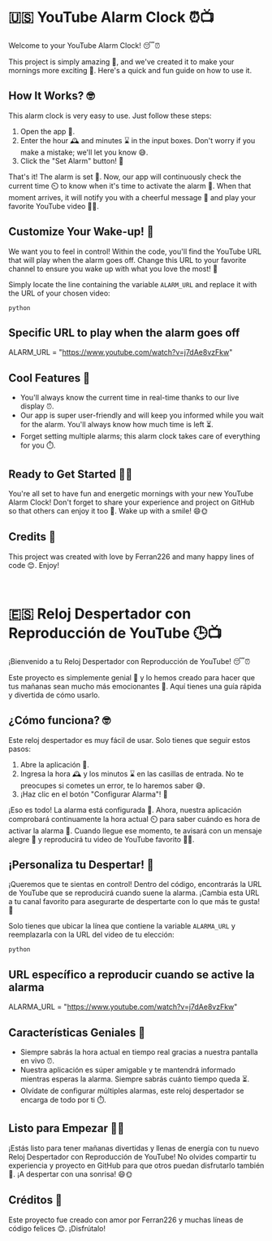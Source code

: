 # 🇺🇸 YouTube Alarm Clock ⏰📺

Welcome to your YouTube Alarm Clock! 😴⏰

This project is simply amazing 🚀, and we've created it to make your mornings more exciting 🎉. Here's a quick and fun guide on how to use it.

## How It Works? 🤓

This alarm clock is very easy to use. Just follow these steps:

1. Open the app 📱.
2. Enter the hour 🕰️ and minutes ⌛ in the input boxes. Don't worry if you make a mistake; we'll let you know 😅.
3. Click the "Set Alarm" button! 🚀

That's it! The alarm is set 🎈. Now, our app will continuously check the current time ⏲️ to know when it's time to activate the alarm 🚨. When that moment arrives, it will notify you with a cheerful message 🥳 and play your favorite YouTube video 🎵🎥.

## Customize Your Wake-up! 🌈

We want you to feel in control! Within the code, you'll find the YouTube URL that will play when the alarm goes off. Change this URL to your favorite channel to ensure you wake up with what you love the most! 🤩

Simply locate the line containing the variable `ALARM_URL` and replace it with the URL of your chosen video:

`python`
## Specific URL to play when the alarm goes off
ALARM_URL = "https://www.youtube.com/watch?v=j7dAe8vzFkw"

## Cool Features 🌟

- You'll always know the current time in real-time thanks to our live display ⏰.
- Our app is super user-friendly and will keep you informed while you wait for the alarm. You'll always know how much time is left ⏳.
- Forget setting multiple alarms; this alarm clock takes care of everything for you ⏱️.

## Ready to Get Started 🚴‍♂️

You're all set to have fun and energetic mornings with your new YouTube Alarm Clock! Don't forget to share your experience and project on GitHub so that others can enjoy it too 🎉. Wake up with a smile! 😄🌞

## Credits 👏

This project was created with love by Ferran226 and many happy lines of code 😊. Enjoy!

<br>

# 🇪🇸 Reloj Despertador con Reproducción de YouTube 🕒📺

¡Bienvenido a tu Reloj Despertador con Reproducción de YouTube! 😴⏰

Este proyecto es simplemente genial 🚀 y lo hemos creado para hacer que tus mañanas sean mucho más emocionantes 🎉. Aquí tienes una guía rápida y divertida de cómo usarlo.

## ¿Cómo funciona? 🤓

Este reloj despertador es muy fácil de usar. Solo tienes que seguir estos pasos:

1. Abre la aplicación 📱.
2. Ingresa la hora 🕰️ y los minutos ⌛ en las casillas de entrada. No te preocupes si cometes un error, te lo haremos saber 😅.
3. ¡Haz clic en el botón "Configurar Alarma"! 🚀

¡Eso es todo! La alarma está configurada 🎈. Ahora, nuestra aplicación comprobará continuamente la hora actual ⏲️ para saber cuándo es hora de activar la alarma 🚨. Cuando llegue ese momento, te avisará con un mensaje alegre 🥳 y reproducirá tu video de YouTube favorito 🎵🎥. 

## ¡Personaliza tu Despertar! 🌈

¡Queremos que te sientas en control! Dentro del código, encontrarás la URL de YouTube que se reproducirá cuando suene la alarma. ¡Cambia esta URL a tu canal favorito para asegurarte de despertarte con lo que más te gusta! 🤩

Solo tienes que ubicar la línea que contiene la variable `ALARMA_URL` y reemplazarla con la URL del video de tu elección:

`python`
## URL específico a reproducir cuando se active la alarma
ALARMA_URL = "https://www.youtube.com/watch?v=j7dAe8vzFkw"

## Características Geniales 🌟

- Siempre sabrás la hora actual en tiempo real gracias a nuestra pantalla en vivo ⏰.
- Nuestra aplicación es súper amigable y te mantendrá informado mientras esperas la alarma. Siempre sabrás cuánto tiempo queda ⏳.
- Olvídate de configurar múltiples alarmas, este reloj despertador se encarga de todo por ti ⏱️.

## Listo para Empezar 🚴‍♂️

¡Estás listo para tener mañanas divertidas y llenas de energía con tu nuevo Reloj Despertador con Reproducción de YouTube! No olvides compartir tu experiencia y proyecto en GitHub para que otros puedan disfrutarlo también 🎉. ¡A despertar con una sonrisa! 😄🌞

## Créditos 👏

Este proyecto fue creado con amor por Ferran226 y muchas líneas de código felices 😊. ¡Disfrútalo!
